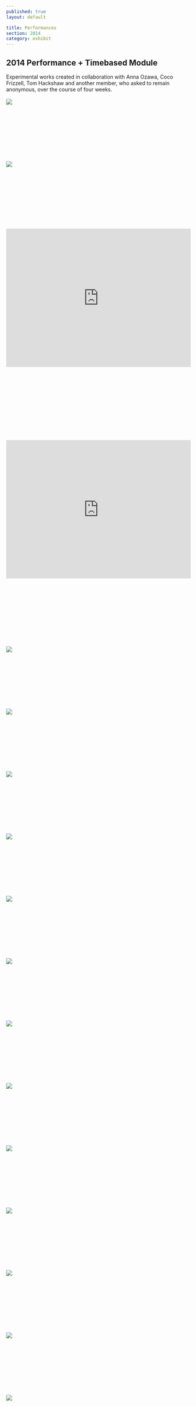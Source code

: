 ```yaml
---
published: true
layout: default

title: Performances
section: 2014
category: exhibit
---
```

 
## 2014 Performance + Timebased Module

Experimental works created in collaboration with Anna Ozawa, Coco Frizzell, Tom Hackshaw and another member, who asked to remain anonymous, over the course of four weeks.
<br>
<br>
<img src="https://i.imgur.com/pI4m6K8l.png">
<br><br>
<br><br>
<br><br>
<br><br>
<br><br>
<img src="https://i.imgur.com/cgBl1Uil.png">
<br><br>
<br><br>
<br><br>
<br><br>
<br><br>

<iframe src="https://player.vimeo.com/video/90084341" width="500" height="375" frameborder="0" webkitallowfullscreen mozallowfullscreen allowfullscreen></iframe> 

<br><br>
<br><br>
<br><br>
<br><br>
<br><br>

<iframe src="https://player.vimeo.com/video/89275866" width="500" height="375" frameborder="0" webkitallowfullscreen mozallowfullscreen allowfullscreen></iframe> 

<br><br>
<br><br>
<br><br>
<br><br>
<br><br>
<img src="https://i.imgur.com/getVv84.jpg">
<br><br>
<br><br>
<br><br>
<br><br>
<br><br>
<img src="https://i.imgur.com/xfsfiR9.jpg">
<br><br>
<br><br>
<br><br>
<br><br>
<br><br>
<img src="https://i.imgur.com/piHOmf6l.jpg">
<br><br>
<br><br>
<br><br>
<br><br>
<br><br>
<img src="https://i.imgur.com/MOZZJqLl.jpg">
<br><br>
<br><br>
<br><br>
<br><br>
<br><br>
<img src="https://i.imgur.com/IzwiTKDl.jpg">
<br><br>
<br><br>
<br><br>
<br><br>
<br><br>
<img src="https://i.imgur.com/CwCpNMkl.jpg">
<br><br>
<br><br>
<br><br>
<br><br>
<br><br>
<img src="https://i.imgur.com/IYj0ywGl.jpg">
<br><br>
<br><br>
<br><br>
<br><br>
<br><br>
<img src="https://i.imgur.com/TejcttYl.jpg">
<br><br>
<br><br>
<br><br>
<br><br>
<br><br>
<img src="https://i.imgur.com/p5I7umxl.png">
<br><br>
<br><br>
<br><br>
<br><br>
<br><br>
<img src="https://i.imgur.com/k6d9w7Wl.jpg">
<br><br>
<br><br>
<br><br>
<br><br>
<br><br>
<img src="https://i.imgur.com/vB37GGTl.jpg">
<br><br>
<br><br>
<br><br>
<br><br>
<br><br>
<img src="https://i.imgur.com/ZBFjNWol.jpg">
<br><br>
<br><br>
<br><br>
<br><br>
<br><br>
<img src="https://i.imgur.com/23Vqgwkl.jpg">
<br><br>
<br><br>
<br><br>
<br><br>
<br><br>
<img src="https://i.imgur.com/2fptjd1l.jpg">
<br><br>
<br><br>
<br><br>
<br><br>
<br><br>
<img src="https://i.imgur.com/nMud28Tl.jpg">
<br><br>
<br><br>
<br><br>
<br><br>
<br><br>
<img src="https://i.imgur.com/U6wh17Al.png">
<br><br>
<br><br>
<br><br>
<br><br>
<br><br>
<img src="https://i.imgur.com/d1yHhJcl.jpg">
<br><br>
<br><br>
<br><br>
<br><br>
<br><br>
<img src="https://i.imgur.com/dfLCbpnl.png">
<br><br>
<br><br>
<br><br>
<br><br>
<br><br>
Stills from a collaboration titled _"Onion Schmunion"_ with Bianca Rocca, where each of us attempted to consume a tube of wasabi.
<br>
<br>
<img src="https://i.imgur.com/mpyqPcVl.jpg">
<br><br>
<br><br>
<br><br>
<br><br>
<br><br>
<img src="https://i.imgur.com/ATnwYGgl.jpg">
<br><br>
<br><br>
<br><br>
<br><br>
<br><br>
<img src="https://i.imgur.com/4OunLKGl.jpg">
<br><br>
<br><br>
<br><br>
<br><br>
<br><br>
<img src="https://i.imgur.com/ja3a9yql.jpg">
<br><br>
<br><br>
<br><br>
<br><br>
<br><br>
<img src="https://i.imgur.com/iBx8ckGl.jpg">
<br><br>
<br><br>
<br><br>
<br><br>
<br><br>
<img src="https://i.imgur.com/Sraibf6l.jpg">
<br><br>
<br><br>
<br><br>
<br><br>
<br><br>
